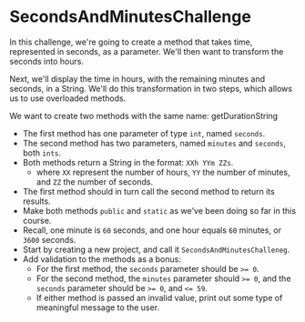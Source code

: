 # SecondsAndMinutesChallenge

In this challenge, we're going to create a method that takes time, represented in seconds, as a parameter. We'll then 
want to transform the seconds into hours.

Next, we'll display the time in hours, with the remaining minutes and seconds, in a String. We'll do this transformation
in two steps, which allows us to use overloaded methods.

We want to create two methods with the same name: getDurationString
* The first method has one parameter of type `int`, named `seconds`.
* The second method has two parameters, named `minutes` and `seconds`, both `ints`.
* Both methods return a String in the format: `XXh YYm ZZs`.
  * where `XX` represent the number of hours, `YY` the number of minutes, and `ZZ` the number of seconds.
* The first method should in turn call the second method to return its results.
* Make both methods `public` and `static` as we've been doing so far in this course.
* Recall, one minute is `60` seconds, and one hour equals `60` minutes, or `3600` seconds.
* Start by creating a new project, and call it `SecondsAndMinutesChalleneg`.
* Add validation to the methods as a bonus:
  * For the first method, the `seconds` parameter should be `>= 0`.
  * For the second method, the `minutes` parameter should `>= 0`, and the `seconds` parameter should be `>= 0`, and 
  `<= 59`.
  * If either method is passed an invalid value, print out some type of meaningful message to the user.